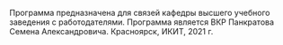 Программа предназначена для связей кафедры высшего учебного заведения с работодателями. Программа является ВКР Панкратова Семена Александровича. Красноярск, ИКИТ, 2021 г.
